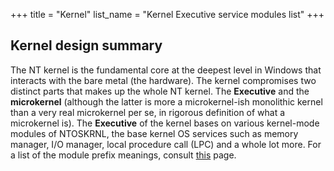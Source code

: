 +++
title = "Kernel"
list_name = "Kernel Executive service modules list"
+++

## Kernel design summary

The NT kernel is the fundamental core at the deepest level in Windows that interacts with the bare metal (the hardware). The kernel compromises two distinct parts that makes up the whole NT kernel. The **Executive** and the **microkernel** (although the latter is more a microkernel-ish monolithic kernel than a very real microkernel per se, in rigorous definition of what a microkernel is). The **Executive** of the kernel bases on various kernel-mode modules of NTOSKRNL, the base kernel OS services such as memory manager, I/O manager, local procedure call (LPC) and a whole lot more. For a list of the module prefix meanings, consult [this](/pages/reactos-source-tree/#ntoskrnl-tree) page.